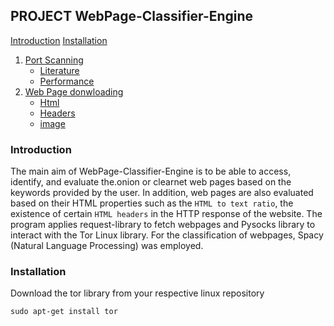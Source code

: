 ## PROJECT WebPage-Classifier-Engine

[Introduction](#introduction)
[Installation](#installation)
1. [Port Scanning](#port-scanning)
    - [Literature](#literature)
    - [Performance](#performance)
2. [Web Page donwloading](#web-page-downloading)
    - [Html](#html)
    - [Headers](#headers)
    - [image](#image)


### Introduction
The main aim of WebPage-Classifier-Engine is to be able to access, identify, and evaluate the.onion or clearnet web pages based on the keywords provided by the user. In addition, web pages are also evaluated based on their HTML properties such as the `HTML to text ratio`, the existence of certain `HTML headers` in the HTTP response of the website. The program applies request-library to fetch webpages and Pysocks library to interact with the Tor Linux library. For the classification of webpages, Spacy (Natural Language Processing) was employed.

### Installation
Download the tor library from your respective linux repository

`sudo apt-get install tor`
